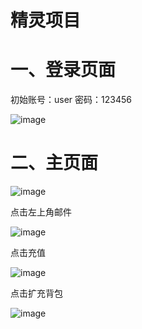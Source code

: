 # 精灵项目

# 一、登录页面

初始账号：user   密码：123456

![image](https://github.com/monica183/shixun/blob/master/test_814/img/image-20200814163942367.png)





# 二、主页面


![image](https://github.com/monica183/shixun/blob/master/test_814/img/image-20200814163821169.png)



点击左上角邮件

![image](https://github.com/monica183/shixun/blob/master/test_814/img/image-20200814164146732.png)



点击充值

![image](https://github.com/monica183/shixun/blob/master/test_814/img/image-20200814164231025.png)

点击扩充背包

![image](https://github.com/monica183/shixun/blob/master/test_814/img/image-20200814164321900.png)



